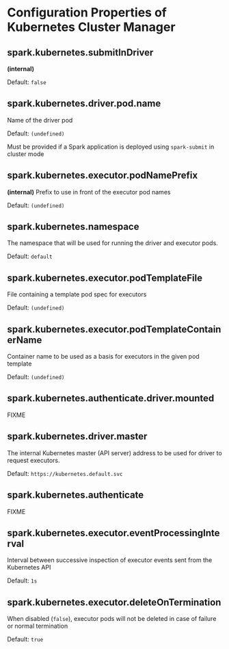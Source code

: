 # Configuration Properties of Kubernetes Cluster Manager

## <span id="spark.kubernetes.submitInDriver"><span id="KUBERNETES_DRIVER_SUBMIT_CHECK"> spark.kubernetes.submitInDriver

**(internal)**

Default: `false`

## <span id="spark.kubernetes.driver.pod.name"><span id="KUBERNETES_DRIVER_POD_NAME"> spark.kubernetes.driver.pod.name

Name of the driver pod

Default: `(undefined)`

Must be provided if a Spark application is deployed using `spark-submit` in cluster mode

## <span id="spark.kubernetes.executor.podNamePrefix"><span id="KUBERNETES_EXECUTOR_POD_NAME_PREFIX"> spark.kubernetes.executor.podNamePrefix

**(internal)** Prefix to use in front of the executor pod names

Default: `(undefined)`

## <span id="spark.kubernetes.namespace"><span id="KUBERNETES_NAMESPACE"> spark.kubernetes.namespace

The namespace that will be used for running the driver and executor pods.

Default: `default`

## <span id="spark.kubernetes.executor.podTemplateFile"><span id="KUBERNETES_EXECUTOR_PODTEMPLATE_FILE"> spark.kubernetes.executor.podTemplateFile

File containing a template pod spec for executors

Default: `(undefined)`

## <span id="spark.kubernetes.executor.podTemplateContainerName"><span id="KUBERNETES_EXECUTOR_PODTEMPLATE_CONTAINER_NAME"> spark.kubernetes.executor.podTemplateContainerName

Container name to be used as a basis for executors in the given pod template

Default: `(undefined)`

## <span id="spark.kubernetes.authenticate.driver.mounted"><span id="KUBERNETES_AUTH_DRIVER_MOUNTED_CONF_PREFIX"> spark.kubernetes.authenticate.driver.mounted

FIXME

## <span id="spark.kubernetes.driver.master"><span id="KUBERNETES_DRIVER_MASTER_URL"> spark.kubernetes.driver.master

The internal Kubernetes master (API server) address to be used for driver to request executors.

Default: `https://kubernetes.default.svc`

## <span id="spark.kubernetes.authenticate"><span id="KUBERNETES_AUTH_CLIENT_MODE_PREFIX"> spark.kubernetes.authenticate

FIXME

## <span id="spark.kubernetes.executor.eventProcessingInterval"><span id="KUBERNETES_EXECUTOR_EVENT_PROCESSING_INTERVAL"> spark.kubernetes.executor.eventProcessingInterval

Interval between successive inspection of executor events sent from the Kubernetes API

Default: `1s`

## <span id="spark.kubernetes.executor.deleteOnTermination"><span id="KUBERNETES_DELETE_EXECUTORS"> spark.kubernetes.executor.deleteOnTermination

When disabled (`false`), executor pods will not be deleted in case of failure or normal termination

Default: `true`
